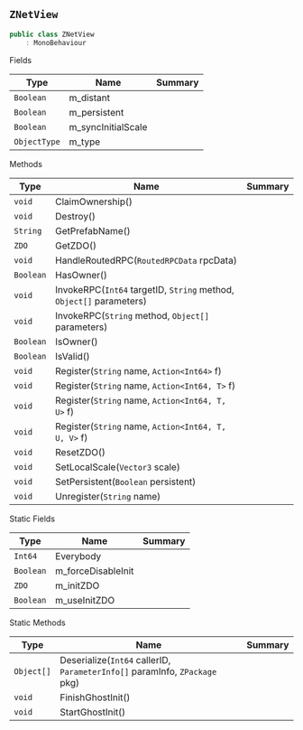 ## `ZNetView`

```csharp
public class ZNetView
    : MonoBehaviour

```

Fields

| Type | Name | Summary | 
| --- | --- | --- | 
| `Boolean` | m_distant |  | 
| `Boolean` | m_persistent |  | 
| `Boolean` | m_syncInitialScale |  | 
| `ObjectType` | m_type |  | 


Methods

| Type | Name | Summary | 
| --- | --- | --- | 
| `void` | ClaimOwnership() |  | 
| `void` | Destroy() |  | 
| `String` | GetPrefabName() |  | 
| `ZDO` | GetZDO() |  | 
| `void` | HandleRoutedRPC(`RoutedRPCData` rpcData) |  | 
| `Boolean` | HasOwner() |  | 
| `void` | InvokeRPC(`Int64` targetID, `String` method, `Object[]` parameters) |  | 
| `void` | InvokeRPC(`String` method, `Object[]` parameters) |  | 
| `Boolean` | IsOwner() |  | 
| `Boolean` | IsValid() |  | 
| `void` | Register(`String` name, `Action<Int64>` f) |  | 
| `void` | Register(`String` name, `Action<Int64, T>` f) |  | 
| `void` | Register(`String` name, `Action<Int64, T, U>` f) |  | 
| `void` | Register(`String` name, `Action<Int64, T, U, V>` f) |  | 
| `void` | ResetZDO() |  | 
| `void` | SetLocalScale(`Vector3` scale) |  | 
| `void` | SetPersistent(`Boolean` persistent) |  | 
| `void` | Unregister(`String` name) |  | 


Static Fields

| Type | Name | Summary | 
| --- | --- | --- | 
| `Int64` | Everybody |  | 
| `Boolean` | m_forceDisableInit |  | 
| `ZDO` | m_initZDO |  | 
| `Boolean` | m_useInitZDO |  | 


Static Methods

| Type | Name | Summary | 
| --- | --- | --- | 
| `Object[]` | Deserialize(`Int64` callerID, `ParameterInfo[]` paramInfo, `ZPackage` pkg) |  | 
| `void` | FinishGhostInit() |  | 
| `void` | StartGhostInit() |  | 


